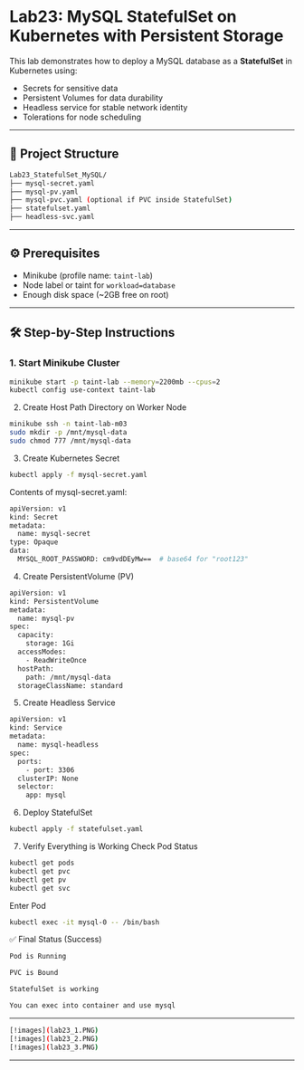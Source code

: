 # Lab23: MySQL StatefulSet on Kubernetes with Persistent Storage

This lab demonstrates how to deploy a MySQL database as a **StatefulSet** in Kubernetes using:
- Secrets for sensitive data
- Persistent Volumes for data durability
- Headless service for stable network identity
- Tolerations for node scheduling

---

## 📁 Project Structure

```bash
Lab23_StatefulSet_MySQL/
├── mysql-secret.yaml
├── mysql-pv.yaml
├── mysql-pvc.yaml (optional if PVC inside StatefulSet)
├── statefulset.yaml
├── headless-svc.yaml
```


---

## ⚙️ Prerequisites

- Minikube (profile name: `taint-lab`)
- Node label or taint for `workload=database`
- Enough disk space (~2GB free on root)

---

## 🛠️ Step-by-Step Instructions

### 1. Start Minikube Cluster
```bash
minikube start -p taint-lab --memory=2200mb --cpus=2
kubectl config use-context taint-lab

```
2. Create Host Path Directory on Worker Node
```bash
minikube ssh -n taint-lab-m03
sudo mkdir -p /mnt/mysql-data
sudo chmod 777 /mnt/mysql-data
```
3. Create Kubernetes Secret
```bash
kubectl apply -f mysql-secret.yaml
```
Contents of mysql-secret.yaml:
```bash
apiVersion: v1
kind: Secret
metadata:
  name: mysql-secret
type: Opaque
data:
  MYSQL_ROOT_PASSWORD: cm9vdDEyMw==  # base64 for "root123"
````
4. Create PersistentVolume (PV)
```bash
apiVersion: v1
kind: PersistentVolume
metadata:
  name: mysql-pv
spec:
  capacity:
    storage: 1Gi
  accessModes:
    - ReadWriteOnce
  hostPath:
    path: /mnt/mysql-data
  storageClassName: standard
````
5. Create Headless Service

```bash
apiVersion: v1
kind: Service
metadata:
  name: mysql-headless
spec:
  ports:
    - port: 3306
  clusterIP: None
  selector:
    app: mysql
```
6. Deploy StatefulSet
```bash
kubectl apply -f statefulset.yaml
```
7. Verify Everything is Working
Check Pod Status
```bash
kubectl get pods
kubectl get pvc
kubectl get pv
kubectl get svc
````
Enter Pod
```bash
kubectl exec -it mysql-0 -- /bin/bash
````
✅ Final Status (Success)
```bash
Pod is Running

PVC is Bound

StatefulSet is working

You can exec into container and use mysql

```
-------------------------------------------------------------------------
```bash
[!images](lab23_1.PNG)
[!images](lab23_2.PNG)
[!images](lab23_3.PNG)
```
----------------------------------------------------------------------
